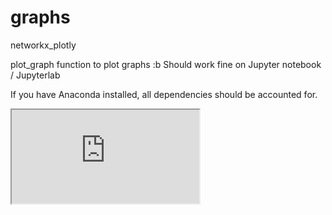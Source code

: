# graphs
networkx_plotly

plot_graph function to plot graphs :b
Should work fine on Jupyter notebook / Jupyterlab

If you have Anaconda installed, all dependencies should be accounted for.

<iframe src="http://liacs.leidenuniv.nl/~pereirabarataap/temp-plot.html"></iframe>
